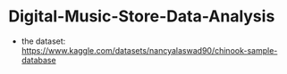 # Digital-Music-Store-Data-Analysis
- the dataset: https://www.kaggle.com/datasets/nancyalaswad90/chinook-sample-database
